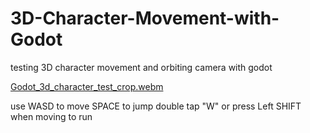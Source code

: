 # 3D-Character-Movement-with-Godot
testing 3D character movement and orbiting camera with godot

[Godot_3d_character_test_crop.webm](https://github.com/SingularMJ/3D-Character-Movement-with-Godot/assets/67386371/ea19e258-188a-4a98-9936-5f98a4a56d9e)

use WASD to move
SPACE to jump
double tap "W" or press Left SHIFT when moving to run
